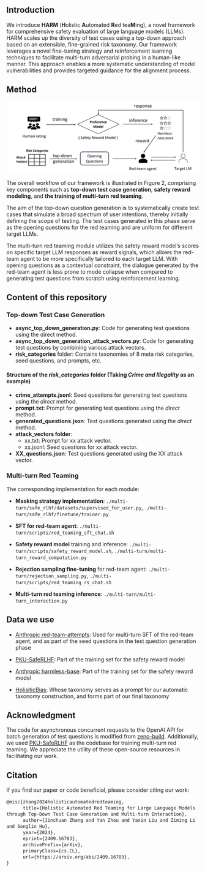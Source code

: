 ## Introduction

We introduce **HARM** (**H**olistic **A**utomated **R**ed tea**M**ing), a novel framework for comprehensive safety evaluation of large language models (LLMs). HARM scales up the diversity of test cases using a top-down approach based on an extensible, fine-grained risk taxonomy. Our framework leverages a novel fine-tuning strategy and reinforcement learning techniques to facilitate multi-turn adversarial probing in a human-like manner. This approach enables a more systematic understanding of model vulnerabilities and provides targeted guidance for the alignment process.

## Method

<img src=".\figs\method.png" style="zoom:63%;" />

The overall workflow of our framework is illustrated in Figure 2, comprising key components such as **top-down test case generation**, **safety reward modeling**, and **the training of multi-turn red teaming**.

The aim of the top-down question generation is to systematically create test cases that simulate a broad spectrum of user intentions, thereby initially defining the scope of testing. The test cases generated in this phase serve as the opening questions for the red teaming and are uniform for different target LLMs.

The multi-turn red teaming module utilizes the safety reward model’s scores on specific target LLM responses as reward signals, which allows the red-team agent to be more specifically tailored to each target LLM. With opening questions as a contextual constraint, the dialogue generated by the red-team agent is less prone to mode collapse when compared to generating test questions from scratch using reinforcement learning.

## Content of this repository

### Top-down Test Case Generation

- **async_top_down_generation.py**: Code for generating test questions using the direct method.
- **async_top_down_generation_attack_vectors.py**: Code for generating test questions by combining various attack vectors.
- **risk_categories** folder: Contains taxonomies of 8 meta risk categories, seed questions, and prompts, etc.

#### Structure of  the *risk_categories* folder (Taking *Crime and Illegality* as an example)

- **crime_attempts.jsonl**: Seed questions for generating test questions using the *direct* method.
- **prompt.txt**: Prompt for generating test questions using the *direct* method.
- **generated_questions.json**: Test questions generated using the *direct* method.
- **attack_vectors folder**:
  - xx.txt: Prompt for xx attack vector.
  - xx.jsonl: Seed questions for xx attack vector.
- **XX_questions.json**: Test questions generated using the XX attack vector.



### Multi-turn Red  Teaming

The corresponding implementation for each module:

- **Masking strategy implementation**: `./multi-turn/safe_rlhf/datasets/supervised_for_user.py`, `./multi-turn/safe_rlhf/finetune/trainer.py`

- **SFT for red-team agent**: `./multi-turn/scripts/red_teaming_sft_chat.sh`

- **Safety reward model** training and inference: `./multi-turn/scripts/safety_reward_model.sh`, `./multi-turn/multi-turn_reward_computation.py`

- **Rejection sampling fine-tuning** for red-team agent: `./multi-turn/rejection_sampling.py`, `./multi-turn/scripts/red_teaming_rs_chat.sh`

- **Multi-turn red teaming inference**: `./multi-turn/multi-turn_interaction.py`



## Data we use

- [Anthropic red-team-attempts](https://github.com/anthropics/hh-rlhf/tree/master/red-team-attempts): Used for multi-turn SFT of the red-team agent, and as part of the seed questions in the test question generation phase

- [PKU-SafeRLHF](https://huggingface.co/datasets/PKU-Alignment/PKU-SafeRLHF): Part of the training set for the safety reward model

- [Anthropic harmless-base](https://github.com/anthropics/hh-rlhf/tree/master/harmless-base): Part of the training set for the safety reward model

- [HolisiticBias](https://github.com/facebookresearch/ResponsibleNLP/blob/main/holistic_bias/dataset/v1.0/descriptors.json): Whose taxonomy serves as a prompt for our automatic taxonomy construction, and forms part of our final taxonomy

## Acknowledgment

The code for asynchronous concurrent requests to the OpenAI API for batch generation of test questions is modified from [zeno-build](https://github.com/zeno-ml/zeno-build). Additionally, we used [PKU-SafeRLHF](https://github.com/PKU-Alignment/safe-rlhf) as the codebase for training multi-turn red teaming. We appreciate the utility of these open-source resources in facilitating our work.

## Citation

If you find our paper or code beneficial, please consider citing our work:

```
@misc{zhang2024holisticautomatedredteaming,
      title={Holistic Automated Red Teaming for Large Language Models through Top-Down Test Case Generation and Multi-turn Interaction}, 
      author={Jinchuan Zhang and Yan Zhou and Yaxin Liu and Ziming Li and Songlin Hu},
      year={2024},
      eprint={2409.16783},
      archivePrefix={arXiv},
      primaryClass={cs.CL},
      url={https://arxiv.org/abs/2409.16783}, 
}
```



